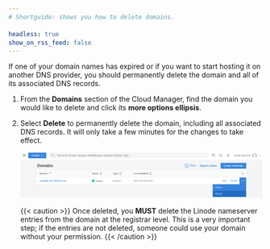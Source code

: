 ```yaml
---
# Shortguide: shows you how to delete domains.

headless: true
show_on_rss_feed: false
---
```


If one of your domain names has expired or if you want to start hosting it on another DNS provider, you should permanently delete the domain and all of its associated DNS records.

1.  From the **Domains** section of the Cloud Manager, find the domain you would like to delete and click its **more options ellipsis**.

1.  Select **Delete** to permanently delete the domain, including all associated DNS records. It will only take a few minutes for the changes to take effect.

    ![This menu lets you remove a DNS zone](domain-remove-a-zone.png "This menu lets you remove a DNS zone")

    {{< caution >}}
Once deleted, you **MUST** delete the Linode nameserver entries from the domain at the registrar level. This is a very important step; if the entries are not deleted, someone could use your domain without your permission.
{{< /caution >}}
